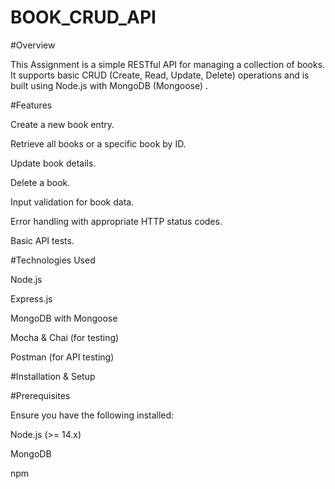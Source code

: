 # BOOK_CRUD_API

#Overview

This Assignment is a simple RESTful API for managing a collection of books. It supports basic CRUD (Create, Read, Update, Delete) operations and is built using Node.js with  MongoDB (Mongoose) .

#Features

Create a new book entry.

Retrieve all books or a specific book by ID.

Update book details.

Delete a book.

Input validation for book data.

Error handling with appropriate HTTP status codes.

Basic API tests.

#Technologies Used

Node.js

Express.js

MongoDB with Mongoose

Mocha & Chai (for testing)

Postman (for API testing)

#Installation & Setup

#Prerequisites

Ensure you have the following installed:

Node.js (>= 14.x)

MongoDB 

npm

